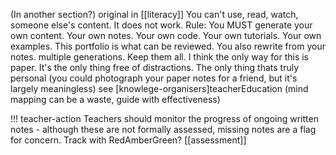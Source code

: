 
(In another section?)
original in [[literacy]]
You can't use, read, watch, someone else's content. It does not work.
Rule: You MUST generate your own content. Your own notes. Your own code. Your own tutorials. Your own examples. This portfolio is what can be reviewed. You also rewrite from your notes. multiple generations. Keep them all.
I think the only way for this is paper. It's the only thing free of distractions. The only thing thats truly personal (you could photograph your paper notes for a friend, but it's largely meaningless)
see [knowlege-organisers]teacherEducation (mind mapping can be a waste, guide with effectiveness)

!!! teacher-action
Teachers should monitor the progress of ongoing written notes - although these are not formally assessed, missing notes are a flag for concern. Track with RedAmberGreen?
[[assessment]]
